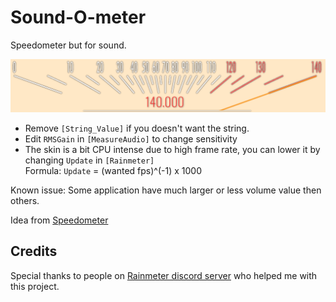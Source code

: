 # Sound-O-meter
Speedometer but for sound.

![image](https://raw.githubusercontent.com/EverMeme1138/Sound-O-meter/main/image.png)

- Remove `[String_Value]` if you doesn't want the string.
- Edit `RMSGain` in `[MeasureAudio]` to change sensitivity
- The skin is a bit CPU intense due to high frame rate, you can lower it by changing `Update` in `[Rainmeter]`\
   Formula: `Update` = (wanted fps)^(-1) x 1000

Known issue:
Some application have much larger or less volume value then others.

Idea from [Speedometer](https://www.browserbench.org/Speedometer3.0/)

## Credits
Special thanks to people on [Rainmeter discord server](https://discord.gg/rainmeter) who helped me with this project.
